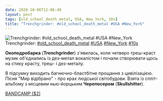 ```yaml
---
date: 2020-10-06T12:06:48
layout: post
tags: [old_school_death_metal, USA, New_York, 10s]
title: "Trenchgrinder: #old_school_death_metal #USA #New_York"
---
```

![Trenchgrinder: #old_school_death_metal #USA #New_York](/assets/photos/photo_1064@06-10-2020_12-06-48.jpg)
Trenchgrinder: [#old_school_death_metal](/tags/#old_school_death_metal) [#USA](/tags/#USA) [#New_York](/tags/#New_York) [#10s](/tags/#10s)

**Окоподробарка** (**Trenchgrinder**) з&#39;явилась, коли четверо треш-краст музик об&#39;єднались із дез-метал вокалістом і почали створювати щось на стику красту, треш- і дез-металу.

В підсумку виходить багнючно-бластбітне прощання з цивілізацією. Пісня &quot;Мир відібрано&quot; - про крах людської світобудови. Взята із спліт-альбому з місцевим нью-йорцьким **Черепосером** (**Skullshitter**).

[BANDCAMP ($2)](https://trenchgrinder.bandcamp.com/album/trenchgrinder-skullshitter-split)
